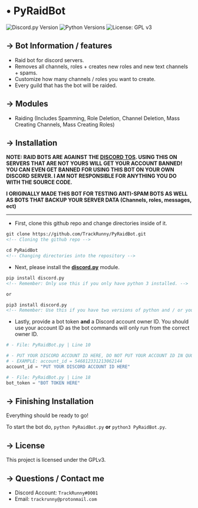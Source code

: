 <!-- MAIN TITLE -->
# • PyRaidBot

<!-- BADGES -->
![Discord.py Version](https://img.shields.io/badge/discord.py-1.3.1-blue?style=flat-square)
![Python Versions](https://img.shields.io/badge/python-3.6%20%7C%203.7-blue?style=flat-square)
![License: GPL v3](https://img.shields.io/badge/License-GPLv3-blue.svg?style=flat-square)

<!-- KEY INFORMATION HEADER -->
## → Bot Information / features

* Raid bot for discord servers.
* Removes all channels, roles + creates new roles and new text channels + spams.
* Customize how many channels / roles you want to create.
* Every guild that has the bot will be raided.

<!-- MODULES HEADER -->
## → Modules

* Raiding (Includes Spamming, Role Deletion, Channel Deletion, Mass Creating Channels, Mass Creating Roles)

<!-- INSTALLATION HEADER -->
## → Installation

**NOTE: RAID BOTS ARE AGAINST THE [DISCORD TOS](https://discordapp.com/terms). USING THIS ON SERVERS THAT ARE NOT YOURS WILL GET YOUR ACCOUNT BANNED! YOU CAN EVEN GET BANNED FOR USING THIS BOT ON YOUR OWN DISCORD SERVER. I AM NOT RESPONSIBLE FOR ANYTHING YOU DO WITH THE SOURCE CODE.**

**I ORIGINALLY MADE THIS BOT FOR TESTING ANTI-SPAM BOTS AS WELL AS BOTS THAT BACKUP YOUR SERVER DATA (Channels, roles, messages, ect)**

---

<!-- Installation Instructions -->
* First, clone this github repo and change directories inside of it.

```markdown
git clone https://github.com/TrackRunny/PyRaidBot.git
<!-- Cloning the github repo -->

cd PyRaidBot
<!-- Changing directories into the repository -->
```

* Next, please install the [**discord.py**](https://github.com/Rapptz/discord.py) module.

```markdown
pip install discord.py
<!-- Remember: Only use this if you only have python 3 installed. -->

or

pip3 install discord.py
<!-- Remember: Use this if you have two versions of python and / or you have python 2 and python 3. -->

```

* Lastly, provide a bot token **and** a Discord account owner ID. You should use your account ID as the bot commands will only run from the correct owner ID.

```python
# - File: PyRaidBot.py | Line 10

# - PUT YOUR DISCORD ACCOUNT ID HERE, DO NOT PUT YOUR ACCOUNT ID IN QUOTES!
# - EXAMPLE: account_id = 546812331213062144
account_id = "PUT YOUR DISCORD ACCOUNT ID HERE"

# - File: PyRaidBot.py | Line 18
bot_token = "BOT TOKEN HERE"
```

## → Finishing Installation

Everything should be ready to go!

To start the bot do, `python PyRaidBot.py` **or** `python3 PyRaidBot.py`.

<!-- LICENSE INFO -->
## → License

This project is licensed under the GPLv3.

<!-- END OF README -->
## → Questions / Contact me

* Discord Account: `TrackRunny#0001`
* Email: `trackrunny@protonmail.com`
